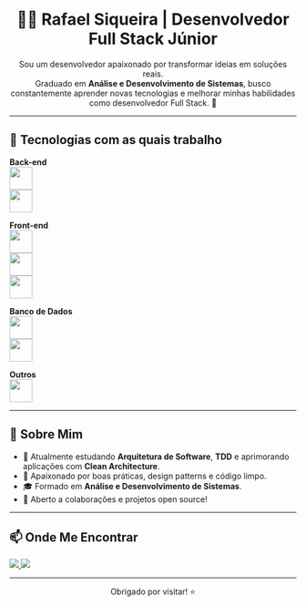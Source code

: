 <div align="center">

# 👨‍💻 Rafael Siqueira | Desenvolvedor Full Stack Júnior

Sou um desenvolvedor apaixonado por transformar ideias em soluções reais.  
Graduado em **Análise e Desenvolvimento de Sistemas**, busco constantemente aprender novas tecnologias e melhorar minhas habilidades como desenvolvedor Full Stack. 🚀

</div>

---

## 🚀 Tecnologias com as quais trabalho

**Back-end**  
<img src="https://cdn.jsdelivr.net/gh/devicons/devicon/icons/csharp/csharp-original.svg" width="40"/>  
<img src="https://cdn.jsdelivr.net/gh/devicons/devicon/icons/dotnetcore/dotnetcore-original.svg" width="40"/>  

**Front-end**  
<img src="https://cdn.jsdelivr.net/gh/devicons/devicon/icons/javascript/javascript-original.svg" width="40"/>  
<img src="https://cdn.jsdelivr.net/gh/devicons/devicon/icons/typescript/typescript-original.svg" width="40"/>  
<img src="https://cdn.jsdelivr.net/gh/devicons/devicon/icons/react/react-original.svg" width="40"/>  

**Banco de Dados**  
<img src="https://cdn.jsdelivr.net/gh/devicons/devicon/icons/mysql/mysql-original.svg" width="40"/>  
<img src="https://cdn.jsdelivr.net/gh/devicons/devicon/icons/microsoftsqlserver/microsoftsqlserver-plain.svg" width="40"/>  

**Outros**  
<img src="https://cdn.jsdelivr.net/gh/devicons/devicon/icons/nodejs/nodejs-original.svg" width="40"/>  

---

## 🙋 Sobre Mim

- 🎯 Atualmente estudando **Arquitetura de Software**, **TDD** e aprimorando aplicações com **Clean Architecture**.  
- 📘 Apaixonado por boas práticas, design patterns e código limpo.  
- 🎓 Formado em **Análise e Desenvolvimento de Sistemas**.  
- 🤝 Aberto a colaborações e projetos open source!

---

## 📫 Onde Me Encontrar

<div> 
  <a href="mailto:rafaelsiqueira.98bm@gmail.com">
    <img src="https://img.shields.io/badge/Gmail-D14836?style=for-the-badge&logo=gmail&logoColor=white">
  </a>
  <a href="https://www.linkedin.com/in/rafael-siqueira-381884153/" target="_blank">
    <img src="https://img.shields.io/badge/-LinkedIn-%230077B5?style=for-the-badge&logo=linkedin&logoColor=white">
  </a>
</div>

---

<div align="center">
  Obrigado por visitar! ⭐️
</div>
